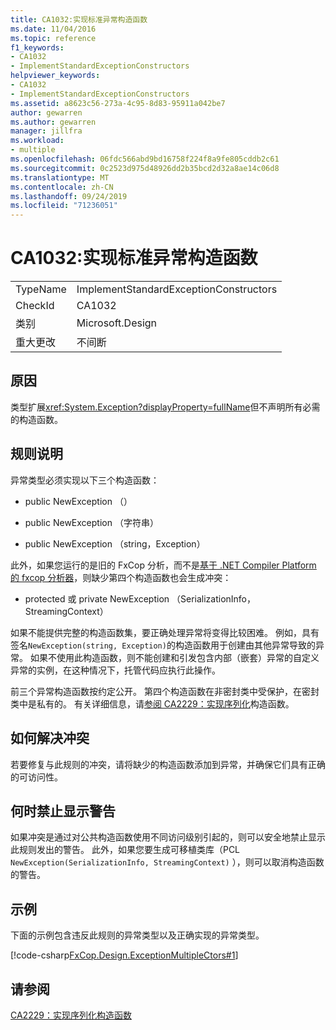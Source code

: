 ```yaml
---
title: CA1032:实现标准异常构造函数
ms.date: 11/04/2016
ms.topic: reference
f1_keywords:
- CA1032
- ImplementStandardExceptionConstructors
helpviewer_keywords:
- CA1032
- ImplementStandardExceptionConstructors
ms.assetid: a8623c56-273a-4c95-8d83-95911a042be7
author: gewarren
ms.author: gewarren
manager: jillfra
ms.workload:
- multiple
ms.openlocfilehash: 06fdc566abd9bd16758f224f8a9fe805cddb2c61
ms.sourcegitcommit: 0c2523d975d48926dd2b35bcd2d32a8ae14c06d8
ms.translationtype: MT
ms.contentlocale: zh-CN
ms.lasthandoff: 09/24/2019
ms.locfileid: "71236051"
---
```

# <a name="ca1032-implement-standard-exception-constructors"></a>CA1032:实现标准异常构造函数

|||
|-|-|
|TypeName|ImplementStandardExceptionConstructors|
|CheckId|CA1032|
|类别|Microsoft.Design|
|重大更改|不间断|

## <a name="cause"></a>原因

类型扩展<xref:System.Exception?displayProperty=fullName>但不声明所有必需的构造函数。

## <a name="rule-description"></a>规则说明

异常类型必须实现以下三个构造函数：

- public NewException （）

- public NewException （字符串）

- public NewException （string，Exception）

此外，如果您运行的是旧的 FxCop 分析，而不是[基于 .NET Compiler Platform 的 fxcop 分析器](../code-quality/roslyn-analyzers-overview.md)，则缺少第四个构造函数也会生成冲突：

- protected 或 private NewException （SerializationInfo，StreamingContext）

如果不能提供完整的构造函数集，要正确处理异常将变得比较困难。 例如，具有签名`NewException(string, Exception)`的构造函数用于创建由其他异常导致的异常。 如果不使用此构造函数，则不能创建和引发包含内部（嵌套）异常的自定义异常的实例，在这种情况下，托管代码应执行此操作。

前三个异常构造函数按约定公开。 第四个构造函数在非密封类中受保护，在密封类中是私有的。 有关详细信息，请[参阅 CA2229：实现序列化](../code-quality/ca2229-implement-serialization-constructors.md)构造函数。

## <a name="how-to-fix-violations"></a>如何解决冲突

若要修复与此规则的冲突，请将缺少的构造函数添加到异常，并确保它们具有正确的可访问性。

## <a name="when-to-suppress-warnings"></a>何时禁止显示警告

如果冲突是通过对公共构造函数使用不同访问级别引起的，则可以安全地禁止显示此规则发出的警告。 此外，如果您要生成可移植类库（PCL `NewException(SerializationInfo, StreamingContext)` ），则可以取消构造函数的警告。

## <a name="example"></a>示例

下面的示例包含违反此规则的异常类型以及正确实现的异常类型。

[!code-csharp[FxCop.Design.ExceptionMultipleCtors#1](../code-quality/codesnippet/CSharp/ca1032-implement-standard-exception-constructors_1.cs)]

## <a name="see-also"></a>请参阅

[CA2229：实现序列化构造函数](../code-quality/ca2229-implement-serialization-constructors.md)